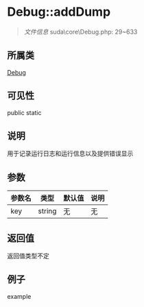 # Debug::addDump

> *文件信息* suda\core\Debug.php: 29~633
## 所属类 

[Debug](../Debug.md)

## 可见性

  public  static
## 说明

用于记录运行日志和运行信息以及提供错误显示

## 参数

 
| 参数名 | 类型 | 默认值 | 说明 |
|--------|-----|-------|-------|
 | key |  string | 无 | 无 |
## 返回值
返回值类型不定
## 例子

example